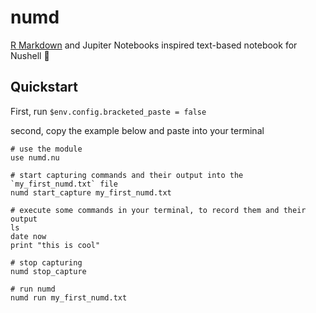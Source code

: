 # numd

[R Markdown](https://bookdown.org/yihui/rmarkdown/basics.html#basics) and Jupiter Notebooks inspired text-based notebook for Nushell 🤘

## Quickstart

First, run `$env.config.bracketed_paste = false`

second, copy the example below and paste into your terminal

```nushell
# use the module
use numd.nu

# start capturing commands and their output into the `my_first_numd.txt` file
numd start_capture my_first_numd.txt

# execute some commands in your terminal, to record them and their output
ls
date now
print "this is cool"

# stop capturing
numd stop_capture

# run numd
numd run my_first_numd.txt
```
